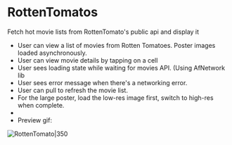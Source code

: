 RottenTomatos
=============

Fetch hot movie lists from RottenTomato's public api and display it

- User can view a list of movies from Rotten Tomatoes. Poster images loaded asynchronously.
- User can view movie details by tapping on a cell
- User sees loading state while waiting for movies API. (Using AfNetwork lib
- User sees error message when there's a networking error.
- User can pull to refresh the movie list.
- For the large poster, load the low-res image first, switch to high-res when complete.
- 
- Preview gif:

![RottenTomato|350](http://imgur.com/liWm4c1)


